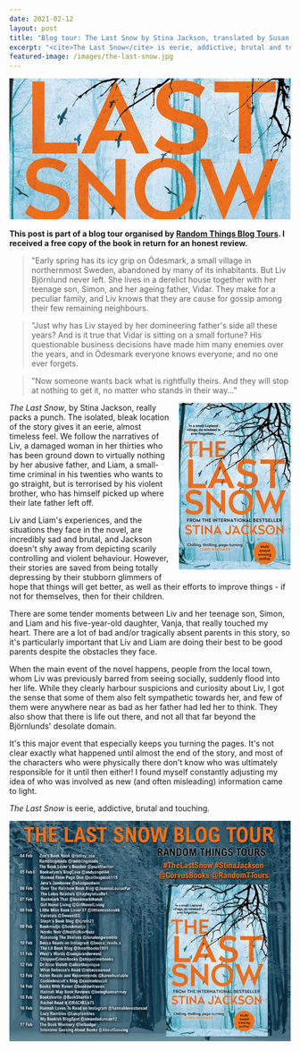 ```yaml
---
date: 2021-02-12
layout: post
title: "Blog tour: The Last Snow by Stina Jackson, translated by Susan Beard"
excerpt: "<cite>The Last Snow</cite> is eerie, addictive, brutal and touching."
featured-image: /images/the-last-snow.jpg
---
```


![The Last Snow](/images/the-last-snow.jpg)

**This post is part of a blog tour organised by [Random Things Blog Tours](http://randomthingsthroughmyletterbox.blogspot.com/p/services-to-publishers-authors-blog.html). I received a free copy of the book in return for an honest review.**

> "Early spring has its icy grip on Ödesmark, a small village in northernmost Sweden, abandoned by many of its inhabitants. But Liv Björnlund never left. She lives in a derelict house together with her teenage son, Simon, and her ageing father, Vidar. They make for a peculiar family, and Liv knows that they are cause for gossip among their few remaining neighbours.

> "Just why has Liv stayed by her domineering father's side all these years? And is it true that Vidar is sitting on a small fortune? His questionable business decisions have made him many enemies over the years, and in Ödesmark everyone knows everyone, and no one ever forgets.

> "Now someone wants back what is rightfully theirs. And they will stop at nothing to get it, no matter who stands in their way..."

<img src="/images/the-last-snow-200.jpg" alt="The Last Snow" style="float: right; margin-bottom: 10px; margin-left: 10px;">

<cite>The Last Snow</cite>, by Stina Jackson, really packs a punch. The isolated, bleak location of the story gives it an eerie, almost timeless feel. We follow the narratives of Liv, a damaged woman in her thirties who has been ground down to virtually nothing by her abusive father, and Liam, a small-time criminal in his twenties who wants to go straight, but is terrorised by his violent brother, who has himself picked up where their late father left off.

Liv and Liam's experiences, and the situations they face in the novel, are incredibly sad and brutal, and Jackson doesn't shy away from depicting scarily controlling and violent behaviour. However, their stories are saved from being totally depressing by their stubborn glimmers of hope that things will get better, as well as their efforts to improve things - if not for themselves, then for their children.

There are some tender moments between Liv and her teenage son, Simon, and Liam and his five-year-old daughter, Vanja, that really touched my heart. There are a lot of bad and/or tragically absent parents in this story, so it's particularly important that Liv and Liam are doing their best to be good parents despite the obstacles they face.

When the main event of the novel happens, people from the local town, whom Liv was previously barred from seeing socially, suddenly flood into her life. While they clearly harbour suspicions and curiosity about Liv, I got the sense that some of them also felt sympathetic towards her, and few of them were anywhere near as bad as her father had led her to think. They also show that there is life out there, and not all that far beyond the Björnlunds' desolate domain.

It's this major event that especially keeps you turning the pages. It's not clear exactly what happened until almost the end of the story, and most of the characters who were physically there don't know who was ultimately responsible for it until then either! I found myself constantly adjusting my idea of who was involved as new (and often misleading) information came to light.

<cite>The Last Snow</cite> is eerie, addictive, brutal and touching.

![The Last Snow blog tour banner](/images/the-last-snow-banner.jpg)
